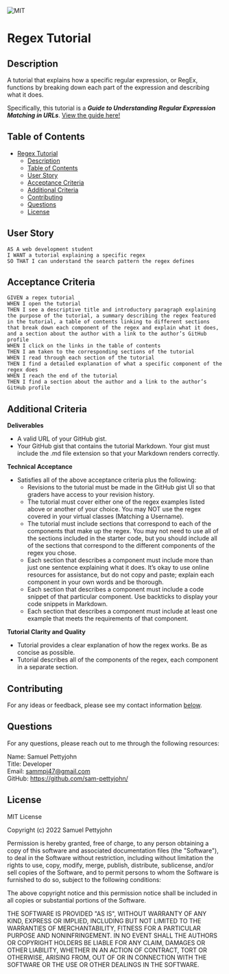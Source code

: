 ![MIT](https://img.shields.io/badge/License-MIT-blue)
# Regex Tutorial

## Description

A tutorial that explains how a specific regular expression, or RegEx, functions by breaking down each part of the expression and describing what it does.

Specifically, this tutorial is a _**Guide to Understanding Regular Expression Matching in URLs**_. [View the guide here!](./gist-template.md)

## Table of Contents

- [Regex Tutorial](#regex-tutorial)
  - [Description](#description)
  - [Table of Contents](#table-of-contents)
  - [User Story](#user-story)
  - [Acceptance Criteria](#acceptance-criteria)
  - [Additional Criteria](#additional-criteria)
  - [Contributing](#contributing)
  - [Questions](#questions)
  - [License](#license)

## User Story
~~~
AS A web development student
I WANT a tutorial explaining a specific regex
SO THAT I can understand the search pattern the regex defines
~~~

## Acceptance Criteria
~~~
GIVEN a regex tutorial
WHEN I open the tutorial
THEN I see a descriptive title and introductory paragraph explaining the purpose of the tutorial, a summary describing the regex featured in the tutorial, a table of contents linking to different sections that break down each component of the regex and explain what it does, and a section about the author with a link to the author’s GitHub profile
WHEN I click on the links in the table of contents
THEN I am taken to the corresponding sections of the tutorial
WHEN I read through each section of the tutorial
THEN I find a detailed explanation of what a specific component of the regex does
WHEN I reach the end of the tutorial
THEN I find a section about the author and a link to the author’s GitHub profile
~~~

## Additional Criteria

**Deliverables**

- A valid URL of your GitHub gist.
- Your GitHub gist that contains the tutorial Markdown. Your gist must include the .md file extension so that your Markdown renders correctly.

**Technical Acceptance**

- Satisfies all of the above acceptance criteria plus the following:
    - Revisions to the tutorial must be made in the GitHub gist UI so that graders have access to your revision history.
    - The tutorial must cover either one of the regex examples listed above or another of your choice. You may NOT use the regex covered in your virtual classes (Matching a Username).
    - The tutorial must include sections that correspond to each of the components that make up the regex. You may not need to use all of the sections included in the starter code, but you should include all of the sections that correspond to the different components of the regex you chose.
    - Each section that describes a component must include more than just one sentence explaining what it does. It’s okay to use online resources for assistance, but do not copy and paste; explain each component in your own words and be thorough.
    - Each section that describes a component must include a code snippet of that particular component. Use backticks to display your code snippets in Markdown.
    - Each section that describes a component must include at least one example that meets the requirements of that component.

**Tutorial Clarity and Quality**

- Tutorial provides a clear explanation of how the regex works. Be as concise as possible.
- Tutorial describes all of the components of the regex, each component in a separate section.

## Contributing

For any ideas or feedback, please see my contact information [below](#questions).

## Questions

For any questions, please reach out to me through the following resources:

Name: Samuel Pettyjohn <br>
Title: Developer <br>
Email: <sammpj47@gmail.com> <br>
GitHub: <https://github.com/sam-pettyjohn/> <br>

## License

MIT License

Copyright (c) 2022 Samuel Pettyjohn
            
Permission is hereby granted, free of charge, to any person obtaining a copy
of this software and associated documentation files (the "Software"), to deal
in the Software without restriction, including without limitation the rights
to use, copy, modify, merge, publish, distribute, sublicense, and/or sell
copies of the Software, and to permit persons to whom the Software is
furnished to do so, subject to the following conditions:
            
The above copyright notice and this permission notice shall be included in all
copies or substantial portions of the Software.
            
THE SOFTWARE IS PROVIDED "AS IS", WITHOUT WARRANTY OF ANY KIND, EXPRESS OR
IMPLIED, INCLUDING BUT NOT LIMITED TO THE WARRANTIES OF MERCHANTABILITY,
FITNESS FOR A PARTICULAR PURPOSE AND NONINFRINGEMENT. IN NO EVENT SHALL THE
AUTHORS OR COPYRIGHT HOLDERS BE LIABLE FOR ANY CLAIM, DAMAGES OR OTHER
LIABILITY, WHETHER IN AN ACTION OF CONTRACT, TORT OR OTHERWISE, ARISING FROM,
OUT OF OR IN CONNECTION WITH THE SOFTWARE OR THE USE OR OTHER DEALINGS IN THE
SOFTWARE. 